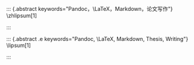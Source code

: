 ::: {.abstract keywords="Pandoc，\LaTeX，Markdown，论文写作"}
\zhlipsum[1]

:::

::: {.abstract .e keywords="Pandoc, \LaTeX, Markdown, Thesis, Writing"}
\lipsum[1]

:::